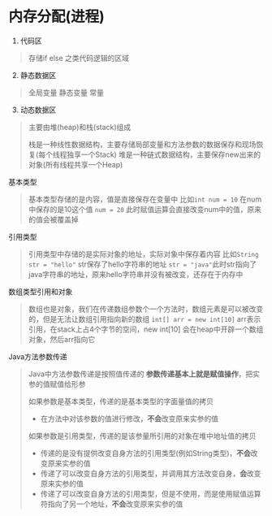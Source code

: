 # 内存分配(进程)

1. 代码区
> 存储if else 之类代码逻辑的区域

2. 静态数据区
> 全局变量    静态变量    常量

3. 动态数据区
> 主要由堆(heap)和栈(stack)组成
>
> 栈是一种线性数据结构，主要存储局部变量和方法参数的数据保存和现场恢复(每个线程独享一个Stack)
> 堆是一种链式数据结构，主要保存new出来的对象(所有线程共享一个Heap)

基本类型
>基本类型存储的是内容，值是直接保存在变量中
>比如```int num = 10```  在num中保存的是10这个值
>```num = 20``` 此时赋值运算会直接改变num中的值，原来的值会被覆盖掉

引用类型
> 引用类型中存储的是实际对象的地址，实际对象中保存着内容
> 比如```String str = "hello"``` str保存了hello字符串的地址
> ```str = "java"```此时str指向了java字符串的地址，原来hello字符串并没有被改变，还存在于内存中

数组类型引用和对象
> 数组也是对象，我们在传递数组参数个一个方法时，数组元素是可以被改变的，但是无法让数组引用指向新的数组
> ```int[] arr = new int[10]``` arr表示引用，在stack上占4个字节的空间，new int[10] 会在heap中开辟一个数组对象，然后arr指向它

Java方法参数传递
>Java中方法参数传递是按照值传递的
>**参数传递基本上就是赋值操作**，把实参的值赋值给形参
>
>如果参数是基本类型，传递的是基本类型的字面量值的拷贝
>- 在方法中对该参数的值进行修改，**不会**改变原来实参的值
>
>如果参数是引用类型，传递的是该参量所引用的对象在堆中地址值的拷贝
>- 传递的是没有提供改变自身方法的引用类型(例如String类型)，**不会**改变原来实参的值
>- 传递了可以改变自身方法的引用类型，并调用其方法改变自身，**会**改变原来实参的值
>- 传递了可以改变自身方法的引用类型，但是不使用，而是使用赋值运算符指向了另一个地址，**不会**改变原来实参的值
>

